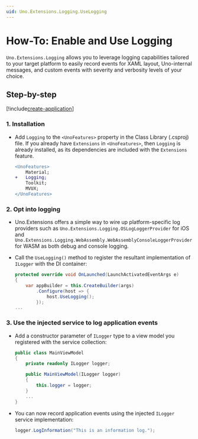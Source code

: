 ```yaml
---
uid: Uno.Extensions.Logging.UseLogging
---
```

# How-To: Enable and Use Logging

`Uno.Extensions.Logging` allows you to leverage logging capabilities tailored to your target platform to easily record events for XAML layout, Uno-internal messages, and custom events with severity and verbosity levels of your choice.

## Step-by-step

[!include[create-application](../includes/create-application.md)]

### 1. Installation

* Add `Logging` to the `<UnoFeatures>` property in the Class Library (.csproj) file. If you already have `Extensions` in `<UnoFeatures>`, then `Logging` is already installed, as its dependencies are included with the `Extensions` feature.

    ```diff
    <UnoFeatures>
        Material;
    +   Logging;
        Toolkit;
        MVUX;
    </UnoFeatures>
    ```

### 2. Opt into logging

* Uno.Extensions offers a simple way to wire up platform-specific log providers such as `Uno.Extensions.Logging.OSLogLoggerProvider` for iOS and `Uno.Extensions.Logging.WebAssembly.WebAssemblyConsoleLoggerProvider` for WASM as both debug and console logging.

* Call the `UseLogging()` method to register the resultant implementation of `ILogger` with the DI container:

    ```csharp
    protected override void OnLaunched(LaunchActivatedEventArgs e)
    {
        var appBuilder = this.CreateBuilder(args)
            .Configure(host => {
                host.UseLogging();
            });
    ...
    ```

### 3. Use the injected service to log application events

* Add a constructor parameter of `ILogger` type to a view model you registered with the service collection:

    ```cs
    public class MainViewModel
    {
        private readonly ILogger logger;

        public MainViewModel(ILogger logger)
        {
            this.logger = logger;
        }
        ...
    }
    ```

* You can now record application events using the injected `ILogger` service implementation:

    ```csharp
    logger.LogInformation("This is an information log.");
    ```
